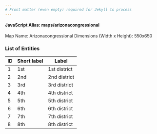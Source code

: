 ```yaml
---
# Front matter (even empty) required for Jekyll to process
---
```


#### JavaScript Alias: maps/arizonacongressional

Map Name: Arizonacongressional
Dimensions (Width x Height): 550x650

### List of Entities

| ID  | Short label | Label        |
| --- | ----------- | ------------ |
| 1   | 1st         | 1st district |
| 2   | 2nd         | 2nd district |
| 3   | 3rd         | 3rd district |
| 4   | 4th         | 4th district |
| 5   | 5th         | 5th district |
| 6   | 6th         | 6th district |
| 7   | 7th         | 7th district |
| 8   | 8th         | 8th district |
